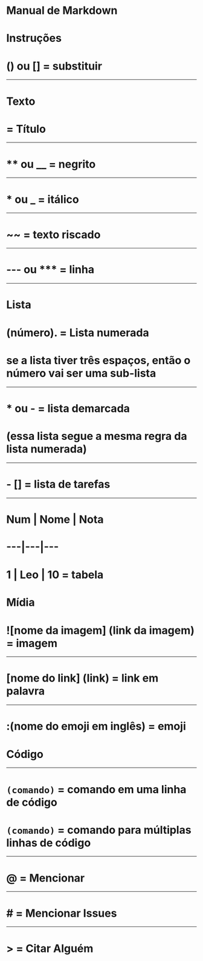 # Manual de Markdown
# Instruções
# () ou [] = substituir
---

# Texto

# = Título
---
# ** ou __ = negrito
---
# * ou _ = itálico
---
# ~~ = texto riscado
---
# --- ou *** = linha
---

# Lista

# (número). = Lista numerada
# se a lista tiver três espaços, então o número vai ser uma sub-lista
---
# * ou - = lista demarcada
# (essa lista segue a mesma regra da lista numerada)
---
# - [] = lista de tarefas
---
 # Num | Nome | Nota
 # ---|---|---                         
 # 1  | Leo | 10 = tabela

# Mídia

# ![nome da imagem] (link da imagem) = imagem
---
# [nome do link] (link) = link em palavra
---
# :(nome do emoji em inglês) = emoji

# Código
---
# 
# `(comando)` = comando em uma linha de código
# ```(comando)``` = comando para múltiplas linhas de código
---
# @ = Mencionar
---
# # = Mencionar Issues
---
# > = Citar Alguém

